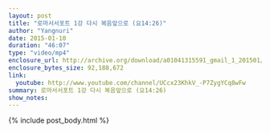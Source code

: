 ```yaml
---
layout: post
title: "로마서서포트 1강 다시 복음앞으로 (요14:26)"
author: "Yangnuri"
date: 2015-01-10
duration: "46:07"
type: "video/mp4"
enclosure_url: http://archive.org/download/a01041315591_gmail_1_201501/%EB%A1%9C%EB%A7%88%EC%84%9C%EC%84%9C%ED%8F%AC%ED%8A%B8%201%EA%B0%95%20%EB%8B%A4%EC%8B%9C%20%EB%B3%B5%EC%9D%8C%EC%95%9E%EC%9C%BC%EB%A1%9C%20%28%EC%9A%94.mp4
enclosure_bytes_size: 92,188,672   
link:
  youtube: http://www.youtube.com/channel/UCcx23KhkV_-P7ZygYCq8wFw
summary: 로마서서포트 1강 다시 복음앞으로 (요14:26)
show_notes:
---
```


{% include post_body.html %}
